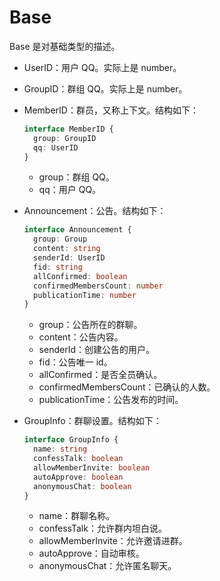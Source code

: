# Base

Base 是对基础类型的描述。

- UserID：用户 QQ。实际上是 number。
- GroupID：群组 QQ。实际上是 number。
- MemberID：群员，又称上下文。结构如下：

  ```typescript
  interface MemberID {
    group: GroupID
    qq: UserID
  }
  ```

  - group：群组 QQ。
  - qq：用户 QQ。

- Announcement：公告。结构如下：

  ```typescript
  interface Announcement {
    group: Group
    content: string
    senderId: UserID
    fid: string
    allConfirmed: boolean
    confirmedMembersCount: number
    publicationTime: number
  }
  ```

  - group：公告所在的群聊。
  - content：公告内容。
  - senderId：创建公告的用户。
  - fid：公告唯一 id。
  - allConfirmed：是否全员确认。
  - confirmedMembersCount：已确认的人数。
  - publicationTime：公告发布的时间。

- GroupInfo：群聊设置。结构如下：

  ```typescript
  interface GroupInfo {
    name: string
    confessTalk: boolean
    allowMemberInvite: boolean
    autoApprove: boolean
    anonymousChat: boolean
  }
  ```
  - name：群聊名称。
  - confessTalk：允许群内坦白说。
  - allowMemberInvite：允许邀请进群。
  - autoApprove：自动审核。
  - anonymousChat：允许匿名聊天。
